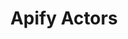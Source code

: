 ---
title: "Apify Actors"
publishdate: 2024-03-06
description: "A collection of web scraping actors for extracting data from various websites including Truspilot, B-Corp, Feefo etc etc"
type: page
topic: tool
tags: ["web scraping", "automation", "data extraction", "apify"]
link: "https://apify.com/njoylab"
image: "/images/apify-actors.webp"
---